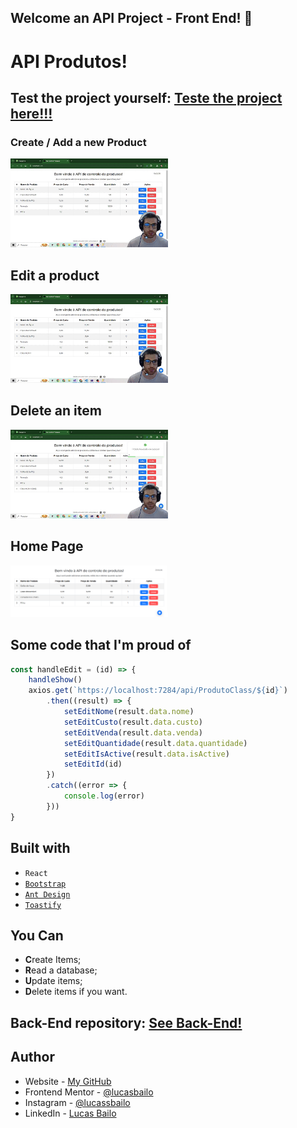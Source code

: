 ## Welcome an API Project - Front End! 👋

# API Produtos!

## Test the project yourself: [Teste the project here!!!](https://github.com/lucasbailo/front-end-api-produtos)

### Create / Add a new Product

<img src="./public/gifs/createItem.gif" alt="Create Item" width="50%">

## Edit a product 

<img src="./public/gifs/editItem.gif" alt="Edit Item" width="50%">

## Delete an item

<img src="./public/gifs/deleteItem.gif" alt="Delete Item" width="50%">

## Home Page

<img src="./public/images/Crud.png" alt="Crud image" width="50%">


## Some code that I'm proud of
```js
const handleEdit = (id) => {
    handleShow()
    axios.get(`https://localhost:7284/api/ProdutoClass/${id}`)
        .then((result) => {
            setEditNome(result.data.nome)
            setEditCusto(result.data.custo)
            setEditVenda(result.data.venda)
            setEditQuantidade(result.data.quantidade)
            setEditIsActive(result.data.isActive)
            setEditId(id)
        })
        .catch((error => {
            console.log(error)
        }))
}
```

## Built with

- `React`
- [`Bootstrap`](https://www.npmjs.com/package/bootstrap)
- [`Ant Design`](https://www.npmjs.com/package/antd)
- [`Toastify`](https://www.npmjs.com/package/react-toastify)

## You Can
- **C**reate Items;
- **R**ead a database;
- **U**pdate items;
- **D**elete items if you want.

## Back-End repository: [See Back-End!](https://github.com/lucasbailo/back-end-api-produtos)

## Author

- Website - [My GitHub](https://github.com/lucasbailo)
- Frontend Mentor - [@lucasbailo](https://www.frontendmentor.io/profile/lucasbailo)
- Instagram - [@lucassbailo](https://www.instagram.com/lucassbailo/)
- LinkedIn - [Lucas Bailo](https://www.linkedin.com/in/lcsbailo)